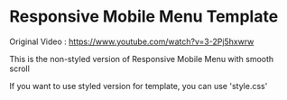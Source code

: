 # Responsive Mobile Menu Template

Original Video : https://www.youtube.com/watch?v=3-2Pj5hxwrw

This is the non-styled version of Responsive Mobile Menu with smooth scroll

If you want to use styled version for template, you can use 'style.css'
